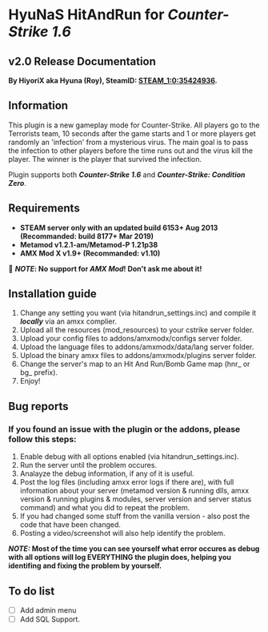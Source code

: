 # HyuNaS HitAndRun for ***Counter-Strike 1.6***
## v2.0 Release Documentation


**By HiyoriX aka Hyuna (Roy), SteamID: [STEAM_1:0:35424936](https://steamcommunity.com/id/KissMyAsscom).**

## Information
This plugin is a new gameplay mode for Counter-Strike. All players go to the Terrorists team, 10 seconds after the game starts and 1 or more players get randomly an 'infection' from a mysterious virus. The main goal is to pass the infection to other players before the time runs out and the virus kill the player. The winner is the player that survived the infection.

Plugin supports both ***Counter-Strike 1.6*** and ***Counter-Strike: Condition Zero***.

## Requirements
* **STEAM server only with an updated build 6153+ Aug 2013 (Recommanded: build 8177+ Mar 2019)**
* **Metamod v1.2.1-am/Metamod-P 1.21p38**
* **AMX Mod X v1.9+ (Recommanded: v1.10)**

:no_entry_sign: **_NOTE_: No support for _AMX Mod_! Don't ask me about it!**

## Installation guide
1. Change any setting you want (via hitandrun_settings.inc) and compile it ***locally*** via an amxx complier.
2. Upload all the resources (mod_resources) to your cstrike server folder.
3. Upload your config files to addons/amxmodx/configs server folder.
4. Upload the language files to addons/amxmodx/data/lang server folder.
5. Upload the binary amxx files to addons/amxmodx/plugins server folder.
6. Change the server's map to an Hit And Run/Bomb Game map (hnr_ or bg_ prefix).
7. Enjoy!

## Bug reports
### If you found an issue with the plugin or the addons, please follow this steps:
1. Enable debug with all options enabled (via hitandrun_settings.inc).
2. Run the server until the problem occures.
3. Analayze the debug information, if any of it is useful.
4. Post the log files (including amxx error logs if there are), with full information about your server (metamod version & running dlls, amxx version & running plugins & modules, server version and server status command) and what you did to repeat the problem.
5. If you had changed some stuff from the vanilla version - also post the code that have been changed.
6. Posting a video/screenshot will also help identify the problem.

**_NOTE:_ Most of the time you can see yourself what error occures as debug with all options will log EVERYTHING the plugin does, helping you identifing and fixing the problem by yourself.**

## To do list
- [ ] Add admin menu
- [ ] Add SQL Support.
